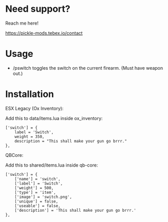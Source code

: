 # Need support?

Reach me here!

https://pickle-mods.tebex.io/contact

# Usage

- /pswitch toggles the switch on the current firearm. (Must have weapon out.)

# Installation

ESX Legacy (Ox Inventory):

Add this to data/items.lua inside ox_inventory:

```
['switch'] = {
    label = 'Switch',
    weight = 350,
    description = "This shall make your gun go brrr."
},
```

QBCore:

Add this to shared/items.lua inside qb-core:

```
['switch'] = {
    ['name'] = 'switch', 	
    ['label'] = 'Switch', 	
    ['weight'] = 500, 
    ['type'] = 'item', 	
    ['image'] = 'switch.png', 
    ['unique'] = false,
    ['useable'] = false, 
    ['description'] = 'This shall make your gun go brrr.'
},
```